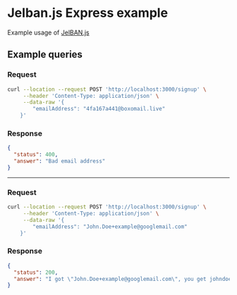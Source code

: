 # Jelban.js Express example

Example usage of [JelBAN.js](https://github.com/Fcmam5/jelban-js)

## Example queries

### Request

```bash
curl --location --request POST 'http://localhost:3000/signup' \
     --header 'Content-Type: application/json' \
     --data-raw '{
        "emailAddress": "4fa167a441@boxomail.live"
    }'
```

### Response

```json
{
  "status": 400,
  "answer": "Bad email address"
}
```

---

### Request

```bash
curl --location --request POST 'http://localhost:3000/signup' \
     --header 'Content-Type: application/json' \
     --data-raw '{
        "emailAddress": "John.Doe+example@googlemail.com"
    }'
```

### Response

```json
{
  "status": 200,
  "answer": "I got \"John.Doe+example@googlemail.com\", you get johndoe@gmail.com"
}
```
